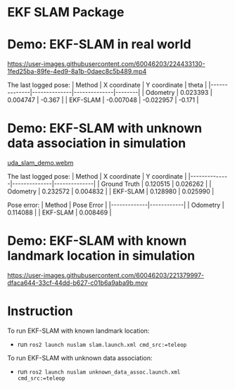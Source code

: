 # EKF SLAM Package

# Demo: EKF-SLAM in real world

https://user-images.githubusercontent.com/60046203/224433130-1fed25ba-89fe-4ed9-8a1b-0daec8c5b489.mp4

The last logged pose:
| Method       | X coordinate | Y coordinate | theta  |
|--------------|--------------|--------------|--------|
| Odometry     | 0.023393     | 0.004747     | -0.367 |
| EKF-SLAM     | -0.007048    | -0.022957    | -0.171 |

# Demo: EKF-SLAM with unknown data association in simulation

[uda_slam_demo.webm](https://user-images.githubusercontent.com/60046203/222990268-22c5cda8-28e6-411e-997d-e82988ee43ad.webm)

The last logged pose:
| Method       | X coordinate | Y coordinate |
|--------------|--------------|--------------|
| Ground Truth | 0.120515     | 0.026262     |
| Odometry     | 0.232572     | 0.004832     |
| EKF-SLAM     | 0.128980     | 0.025990     |

Pose error:
| Method      | Pose Error |
|-------------|------------|
| Odometry    | 0.114088   |
| EKF-SLAM    | 0.008469   |

# Demo: EKF-SLAM with known landmark location in simulation

https://user-images.githubusercontent.com/60046203/221379997-dfaca644-33cf-44dd-b627-c01b6a9aba9b.mov

# Instruction
To run EKF-SLAM with known landmark location:
- run `ros2 launch nuslam slam.launch.xml cmd_src:=teleop`

To run EKF-SLAM with unknown data association:
- run `ros2 launch nuslam unknown_data_assoc.launch.xml cmd_src:=teleop`
